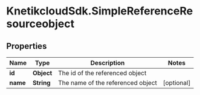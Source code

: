 # KnetikcloudSdk.SimpleReferenceResourceobject

## Properties
Name | Type | Description | Notes
------------ | ------------- | ------------- | -------------
**id** | **Object** | The id of the referenced object | 
**name** | **String** | The name of the referenced object | [optional] 


